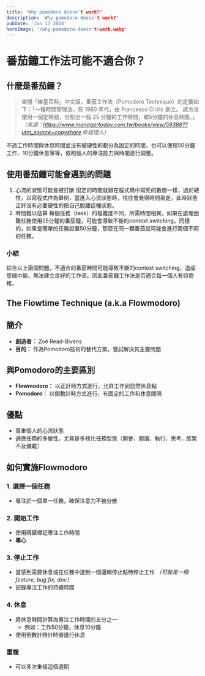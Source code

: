 ```yaml
---
title: 'Why pomodoro doesn't work?'
description: 'Why pomodoro doesn't work?'
pubDate: 'Jan 17 2024'
heroImage: '/why-pomodoro-doesn't-work.webp'
---
```


# 番茄鐘工作法可能不適合你？
## 什麼是番茄鐘？
> 查閱「維基百科」中文版，番茄工作法（Pomodoro Technique）的定義如下：「一種時間管理法，在 1980 年代，由 Francesco Cirillo 創立。 該方法使用一個定時器，分割出一個 25 分鐘的工作時間，和5分鐘的休息時間。」
*（來源：https://www.managertoday.com.tw/books/view/59388??utm_source=copyshare 
©經理人）*

不過工作時間與休息時間並沒有被硬性的劃分為固定的時間，也可以使用50分鐘工作、10分鐘休息等等，依照個人的專注能力與時間進行調整。

## 使用番茄鐘可能會遇到的問題
1. 心流的狀態可能會被打斷
固定的時間就跟在程式碼中寫死的數值一樣，過於硬性。以寫程式作為舉例，當進入心流狀態時，往往會覺得時間飛逝，此時狀態正好沒有必要硬性的把自己脫離這種狀態。
2. 時間難以估算
每個任務（task）的複雜度不同，所需時間相異，如果在處理困難任務使用25分鐘的番茄鐘，可能會導致不斷的context switching，同樣的，如果是簡單的任務設置50分鐘，那麼在同一顆番茄就可能會進行兩個不同的任務。
### 小結
綜合以上兩個問題，不適合的番茄時間可能導致不斷的context switching，造成思緒中斷、無法建立良好的工作流。因此番茄鐘工作法是否適合每一個人有待商榷。

## The Flowtime Technique (a.k.a Flowmodoro)

## 簡介
- **創造者：** Zoë Read-Bivens
- **目的：** 作為Pomodoro技術的替代方案，嘗試解決其主要問題

## 與Pomodoro的主要區別
- **Flowmodoro：** 以正計時方式進行，允許工作到自然休息點
- **Pomodoro：** 以倒數計時方式進行，有固定的工作和休息間隔

## 優點
- 尊重個人的心流狀態
- 適應任務的多變性，尤其是多樣化任務型態（開會、閱讀、執行、思考...族繁不及備載）

## 如何實施Flowmodoro

### 1. 選擇一個任務
- 專注於一個單一任務，確保注意力不被分散

### 2. 開始工作
- 使用碼錶標記專注工作時間
- **專心**

### 3. 停止工作
- 當感到需要休息或在任務中達到一個邏輯停止點時停止工作
  *（可能是一個feature, bug fix, doc）*
- 記錄專注工作的持續時間

### 4. 休息
- 將休息時間計算為專注工作時間的五分之一
  - 例如：工作50分鐘，休息10分鐘
- 使用倒數計時計時器進行休息

### 重複
- 可以多次重複這個週期
